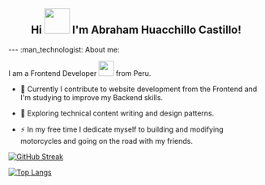 <div align="center"><h2>Hi  <img src="https://64.media.tumblr.com/0b019c3f0cb6c97670acbc0f806025fb/tumblr_nzj281bDu21rib72yo1_500.gifv" width="50"> I'm Abraham Huacchillo Castillo!  </h2>
</div>
---
:man_technologist: About me: 

I am a Frontend Developer <img src="https://media.giphy.com/media/WUlplcMpOCEmTGBtBW/giphy.gif" width="30">  from Peru.

- :telescope: Currently I contribute to website development from the Frontend and I'm studying to improve my Backend skills.

- :seedling: Exploring technical content writing and design patterns.

- :zap: In my free time I dedicate myself to building and modifying motorcycles and going on the road with my friends.


[![GitHub Streak](http://github-readme-streak-stats.herokuapp.com?user=Jarbram&theme=dark&hide_border=true)](https://git.io/streak-stats)

[![Top Langs](https://github-readme-stats.vercel.app/api/top-langs/?username=Jarbram&layout=compact&theme=vision-friendly-dark)](https://github.com/anuraghazra/github-readme-stats)


